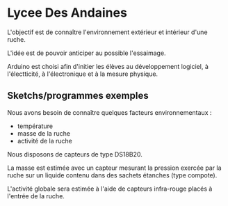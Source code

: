 # Lycee Des Andaines

L'objectif est de connaître l'environnement extérieur et intérieur d'une ruche.

L'idée est de pouvoir anticiper au possible l'essaimage.

Arduino est choisi afin d'initier les élèves au développement logiciel,
à l'électticité, à l'électronique et à la mesure physique.

## Sketchs/programmes exemples

Nous avons besoin de connaître quelques facteurs environnementaux :

- température
- masse de la ruche
- activité de la ruche

Nous disposons de capteurs de type DS18B20.

La masse est estimée avec un capteur mesurant la pression exercée par la ruche
sur un liquide contenu dans des sachets étanches (type compote).

L'activité globale sera estimée à l'aide de capteurs infra-rouge placés
à l'entrée de la ruche.
